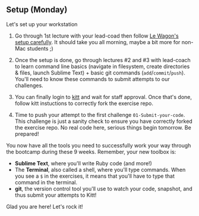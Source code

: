 ## Setup (Monday)

Let's set up your workstation

1. Go through 1st lecture with your lead-coad then follow [Le Wagon's setup carefully](https://github.com/lewagon/setup). It should take you all morning, maybe a bit more for non-Mac students ;)

2. Once the setup is done, go through lectures #2 and #3 with lead-coach to learn command line basics (navigate in filesystem, create directories & files, launch Sublime Text) + basic git commands (`add`/`commit`/`push`). You'll need to know these commands to submit attempts to our challenges.

3. You can finally login to [kitt](http://kitt.lewagon.org) and wait for staff approval. Once that's done, follow kitt instuctions to correctly fork the exercise repo.

4. Time to push your attempt to the first challenge `01-Submit-your-code`. This challenge is just a sanity check to ensure you have correctly forked the exercise repo. No real code here, serious things begin tomorrow. Be prepared!

You now have all the tools you need to successfully work your way through the bootcamp during these 9 weeks. Remember, your new toolbox is:

- **Sublime Text**, where you'll write Ruby code (and more!)
- The **Terminal**, also called a shell, where you'll type commands. When you see a `$` in the exercises, it means that you'll have to type that command in the terminal.
- **git**, the version control tool you'll use to watch your code, snapshot, and thus submit your attempts to Kitt!

Glad you are here! Let's rock it!
